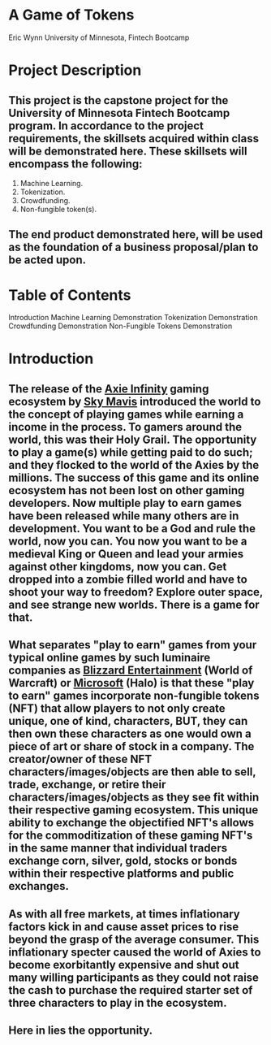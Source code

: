 # A Game of Tokens
Eric Wynn 
University of Minnesota, Fintech Bootcamp


# Project Description
## This project is the capstone project for the University of Minnesota Fintech Bootcamp program. In accordance to the project requirements, the skillsets acquired within class will be demonstrated here. These skillsets will encompass the following:
1. Machine Learning.
2. Tokenization.
3. Crowdfunding.
4. Non-fungible token(s).



## The end product demonstrated here, will be used as the foundation of a business proposal/plan to be acted upon. 


# Table of Contents
Introduction 
Machine Learning Demonstration
Tokenization Demonstration
Crowdfunding Demonstration
Non-Fungible Tokens Demonstration



# Introduction 
## The release of the [Axie Infinity]() gaming ecosystem by [Sky Mavis]() introduced the world to the concept of playing games while earning a income in the process. To gamers around the world, this was their Holy Grail. The opportunity to play a game(s) while getting paid to do such; and they flocked to the world of the Axies by the millions. The success of this game and its online ecosystem has not been lost on other gaming developers. Now multiple play to earn games have been released while many others are in development. You want to be a God and rule the world, now you can[](). You now you want to be a medieval King or Queen and lead your armies against other kingdoms, now you can[](). Get dropped into a zombie filled world and have to shoot your way to freedom[]()? Explore outer space, and see strange new worlds[](). There is a game for that.

## What separates "play to earn" games from your typical online games by such luminaire companies as [Blizzard Entertainment]() (World of Warcraft) or [Microsoft]() (Halo) is that these "play to earn" games incorporate non-fungible tokens (NFT) that allow players to not only create unique, one of kind, characters, BUT, they can then own these characters as one would own a piece of art or share of stock in a company. The creator/owner of these NFT characters/images/objects are then able to sell, trade, exchange, or retire their characters/images/objects as they see fit within their respective gaming ecosystem. This unique ability to exchange the objectified NFT's allows for the commoditization of these gaming NFT's in the same manner that individual traders exchange corn, silver, gold, stocks or bonds within their respective platforms and public exchanges. 

## As with all free markets, at times inflationary factors kick in and cause asset prices to rise beyond the grasp of the average consumer. This inflationary specter caused the world of Axies to become exorbitantly expensive and shut out many willing participants as they could not raise the cash to purchase the required starter set of three characters to play in the ecosystem. 

## Here in lies the opportunity.
